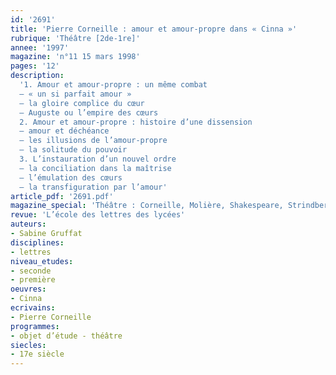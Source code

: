 ```yaml
---
id: '2691'
title: 'Pierre Corneille : amour et amour-propre dans « Cinna »'
rubrique: 'Théâtre [2de-1re]'
annee: '1997'
magazine: 'n°11 15 mars 1998'
pages: '12'
description: 
  '1. Amour et amour-propre : un même combat
  – « un si parfait amour »
  – la gloire complice du cœur
  – Auguste ou l’empire des cœurs
  2. Amour et amour-propre : histoire d’une dissension
  – amour et déchéance
  – les illusions de l’amour-propre
  – la solitude du pouvoir
  3. L’instauration d’un nouvel ordre
  – la conciliation dans la maîtrise
  – l’émulation des cœurs
  – la transfiguration par l’amour'
article_pdf: '2691.pdf'
magazine_special: 'Théâtre : Corneille, Molière, Shakespeare, Strindberg'
revue: 'L’école des lettres des lycées'
auteurs:
- Sabine Gruffat
disciplines:
- lettres
niveau_etudes:
- seconde
- première
oeuvres:
- Cinna
ecrivains:
- Pierre Corneille
programmes:
- objet d’étude - théâtre
siecles:
- 17e siècle
---
```

